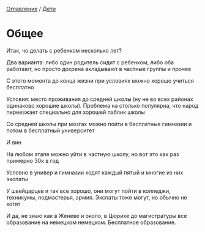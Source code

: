 [Оглавление](/faq/README.md) / [Дети](/faq/inbox/Дети.md)

# Общее
Итак, чо делать с ребенком несколько лет?

Два варианта: либо один родитель сидит с ребенком, либо оба работают, но просто дохрена вкладывают в частные группы и прочее

С этого момента до конца жизни при условиях можно хорошо учиться бесплатно

Условия: место проживания до средней школы (ну не во всех районах одинаково хорошие школы). Проблема на столько популярна, что народ переезжает специально для хорошей паблик школы

Со средней школы при мозгах можно пойти в бесплатные гимназии и потом в бесплатный университет

И вин

На любом этапе можно уйти в частную школу, но вот это как раз примерно 30к в год

Условно в универ и гимназии ходят каждый пятый и многие из них экспаты

У швейцарцев и так все хорошо, они могут пойти в колледжи, техникумы, подмастерья, армия. Экспаты тоже могут, но обычно не хотят

И да, не знаю как в Женеве и около, в Цюрихе до магистратуры все образование на немецком немецком. Бесплатное образование.